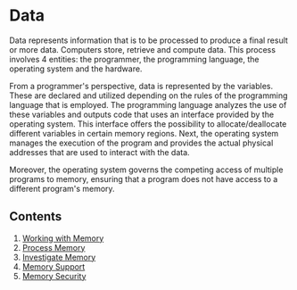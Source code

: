 # Data

Data represents information that is to be processed to produce a final result or more data.
Computers store, retrieve and compute data.
This process involves 4 entities: the programmer, the programming language, the operating system and the hardware.

From a programmer's perspective, data is represented by the variables.
These are declared and utilized depending on the rules of the programming language that is employed.
The programming language analyzes the use of these variables and outputs code that uses an interface provided by the operating system.
This interface offers the possibility to allocate/deallocate different variables in certain memory regions.
Next, the operating system manages the execution of the program and provides the actual physical addresses that are used to interact with the data.

Moreover, the operating system governs the competing access of multiple programs to memory, ensuring that a program does not have access to a different program's memory.

## Contents

1. [Working with Memory](working-memory.md)
1. [Process Memory](process-memory.md)
1. [Investigate Memory](investigate-memory.md)
1. [Memory Support](memory-support.md)
1. [Memory Security](memory-security.md)
